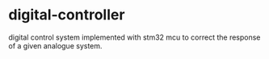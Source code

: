 # digital-controller
digital control system implemented with stm32 mcu to correct the response of a given analogue system.
